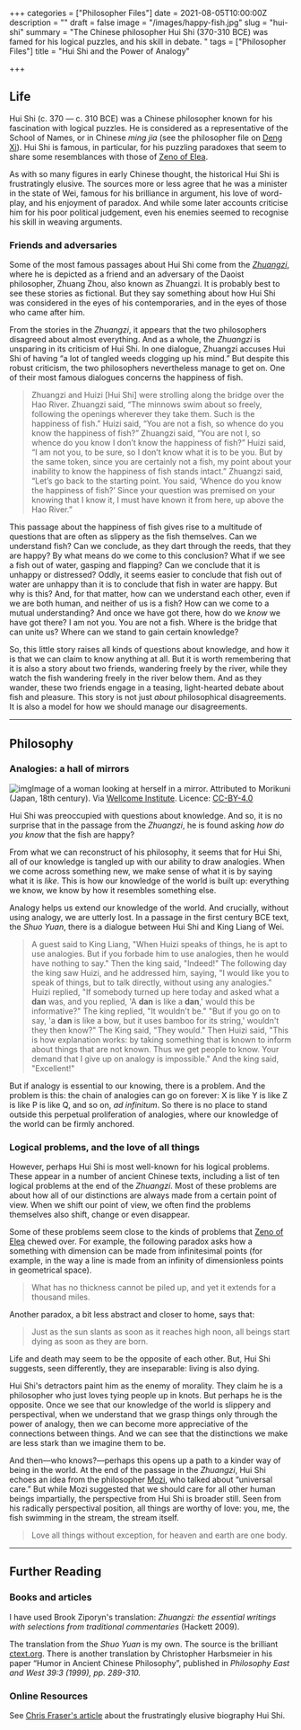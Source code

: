 +++
categories = ["Philosopher Files"]
date = 2021-08-05T10:00:00Z
description = ""
draft = false
image = "/images/happy-fish.jpg"
slug = "hui-shi"
summary = "The Chinese philosopher Hui Shi (370-310 BCE) was famed for his logical puzzles, and his skill in debate. "
tags = ["Philosopher Files"]
title = "Hui Shi and the Power of Analogy"

+++

## Life

Hui Shi (c. 370 — c. 310 BCE) was a Chinese  philosopher known for his fascination with logical puzzles. He is  considered as a representative of the School of Names, or in Chinese *ming jia* (see the philosopher file on [Deng Xi](/deng-xi)). Hui Shi is famous, in particular, for his puzzling paradoxes that seem to share some resemblances with those of [Zeno of Elea](/zeno-of-elea). 

As with so many figures in early Chinese thought, the historical Hui Shi  is frustratingly elusive. The sources more or less agree that he was a  minister in the state of Wei, famous for his brilliance in argument, his love of word-play, and his enjoyment of paradox. And while some later  accounts criticise him for his poor political judgement, even his  enemies seemed to recognise his skill in weaving arguments.

### Friends and adversaries

Some of the most famous passages about Hui Shi come from the [*Zhuangzi*](/zhuangzi), where he is depicted as a friend and an adversary of the Daoist  philosopher, Zhuang Zhou, also known as Zhuangzi. It is probably best to see these stories as fictional. But they say something about how Hui  Shi was considered in the eyes of his contemporaries, and in the eyes of those who came after him.

From the stories in the *Zhuangzi*, it appears that the two philosophers disagreed about almost everything. And as a whole, the *Zhuangzi* is unsparing in its criticism of Hui Shi. In one dialogue, Zhuangzi  accuses Hui Shi of having “a lot of tangled weeds clogging up his mind.” But despite this robust criticism, the two philosophers nevertheless  manage to get on. One of their most famous dialogues concerns the  happiness of fish.

> Zhuangzi and Huizi [Hui Shi] were  strolling along the bridge over the Hao River. Zhuangzi said, “The  minnows swim about so freely, following the openings wherever they take  them. Such is the happiness of fish.”
> Huizi said, “You are not a fish, so whence do you know the happiness of fish?”
> Zhuangzi said, “You are not I, so whence do you know I don’t know the happiness of fish?”
> Huizi said, “I am not you, to be sure, so I don’t know what it is to be you.  But by the same token, since you are certainly not a fish, my point  about your inability to know the happiness of fish stands intact.”
> Zhuangzi said, “Let’s go back to the starting point. You said, ‘Whence do you  know the happiness of fish?’ Since your question was premised on your  knowing that I know it, I must have known it from here, up above the Hao River.”

This passage about the happiness of fish gives  rise to a multitude of questions that are often as slippery as the fish  themselves. Can we understand fish? Can we conclude, as they dart  through the reeds, that they are happy?  By what means do we come to  this conclusion? What if we see a fish out of water, gasping and  flapping? Can we conclude that it is unhappy or distressed? Oddly, it  seems easier to conclude that fish out of water are unhappy than it is  to conclude that fish in water are happy. But why is this? And, for that matter, how can we understand each other, even if we are both human,  and neither of us is a fish? How can we come to a mutual understanding?  And once we have got there, how do we *know* we have got there? I am not you. You are not a fish. Where is the bridge that can unite us?  Where can we stand to gain certain knowledge? 

So, this little  story raises all kinds of questions about knowledge, and how it is that  we can claim to know anything at all. But it is worth remembering that  it is also a story about two friends, wandering freely by the river,  while they watch the fish wandering freely in the river below them. And  as they wander, these two friends engage in a teasing, light-hearted  debate about fish and pleasure. This story is not just *about* philosophical disagreements. It is also a model for how we should manage our disagreements.

------

## Philosophy

### Analogies: a hall of mirrors

![img](/images/mirror.jpg)Image of a woman looking at herself in a mirror. Attributed to Morikuni (Japan, 18th century). Via [Wellcome Institute](https://wellcomecollection.org/works/e4j38pdn). Licence: [CC-BY-4.0](https://creativecommons.org/licenses/by/4.0/)

Hui Shi was preoccupied with questions about knowledge. And so, it is no surprise that in the passage from the *Zhuangzi*, he is found asking *how do you know* that the fish are happy? 

From what we can reconstruct of his philosophy, it seems that for Hui Shi,  all of our knowledge is tangled up with our ability to draw analogies.  When we come across something new, we make sense of what it is by saying what it is *like*. This is how our knowledge of the world is built up: everything we know, we know by how it resembles something else. 

Analogy helps us extend our knowledge of the world. And crucially, without  using analogy, we are utterly lost. In a passage in the first century  BCE text, the *Shuo Yuan*, there is a dialogue between Hui Shi and King Liang of Wei. 

> A guest said to King Liang, "When Huizi speaks of things, he is apt to  use analogies. But if you forbade him to use analogies, then he would  have nothing to say."
> Then the king said, "Indeed!"
> The following  day the king saw Huizi, and he addressed him, saying, "I would like you  to speak of things, but to talk directly, without using any analogies."
> Huizi replied, "If somebody turned up here today and asked what a **dan** was, and you replied, 'A **dan** is like a **dan**,' would this be informative?"
> The king replied, "It wouldn't be."
> "But if you go on to say, 'a **dan** is like a bow, but it uses bamboo for its string,' wouldn't they then know?"
> The King said, "They would."
> Then Huizi said, "This is how explanation works: by taking something that is known to inform about things that are not known. Thus we get people to  know. Your demand that I give up on analogy is impossible."
> And the king said, "Excellent!"  

But if analogy is essential to our knowing, there is a problem. And the  problem is this: the chain of analogies can go on forever: X is like Y  is like Z is like P is like Q, and so on, *ad infinitum*. So  there is no place to stand outside this perpetual proliferation of  analogies, where our knowledge of the world can be firmly anchored.  

### Logical problems, and the love of all things

However, perhaps Hui Shi is most well-known for his logical problems. These  appear in a number of ancient Chinese texts, including a list of ten  logical problems at the end of the *Zhuangzi*. Most of these  problems are about how all of our distinctions are always made from a  certain point of view. When we  shift our point of view, we often find  the problems themselves also shift, change or even disappear.

Some of these problems seem close to the kinds of problems that [Zeno of Elea](/zeno-of-elea) chewed over. For example, the following paradox asks how a something  with dimension can be made from infinitesimal points (for example, in  the way a line is made from an infinity of dimensionless points in  geometrical space).  

> What has no thickness cannot be piled up, and yet it extends for a thousand miles.   

Another paradox, a bit less abstract and closer to home, says that:

> Just as the sun slants as soon as it reaches high noon, all beings start dying as soon as they are born.

Life and death may seem to be the opposite of each other. But, Hui Shi  suggests, seen differently, they are inseparable: living is also dying.

Hui Shi's detractors paint him as the enemy of morality. They claim he is a philosopher who just loves tying people up in knots. But perhaps he is  the opposite. Once we see that our knowledge of the world is slippery  and perspectival, when we understand that we grasp things only through  the power of analogy, then we can become more appreciative of the  connections between things. And we can see that the distinctions we make are less stark than we imagine them to be. 

And then—who knows?—perhaps this opens up a path to a kinder way of being in the world. At the end of the passage in the *Zhuangzi*, Hui Shi echoes an idea from the philosopher [Mozi](/mozi), who talked about “universal care.” But while Mozi suggested that we  should care for all other human beings impartially, the perspective from Hui Shi is broader still. Seen from his radically perspectival  position, all things are worthy of love: you, me, the fish swimming in  the stream, the stream itself.

>  Love all things without exception, for heaven and earth are one body.

------

## Further Reading

### **Books and articles**

I have used Brook Ziporyn's translation: *Zhuangzi: the essential writings with selections from traditional commentaries* (Hackett 2009).

The translation from the *Shuo Yuan* is my own. The source is the brilliant [ctext.org](https://ctext.org/shuo-yuan/shan-shuo?searchu=惠子&searchmode=showall#result). There is another translation by Christopher Harbsmeier in his paper “Humor in Ancient Chinese Philosophy”, published in *Philosophy East and West 39:3 (1999), pp. 289-310.*

### **Online Resources**

See [Chris Fraser's article](https://plato.stanford.edu/entries/school-names/life-hui-shi.html) about the frustratingly elusive biography Hui Shi.
